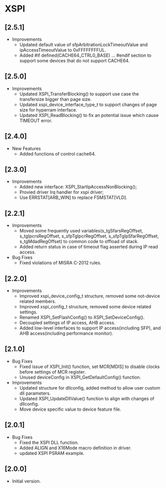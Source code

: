 # XSPI

## [2.5.1]

- Improvements
  - Updated default value of sfpArbitrationLockTimeoutValue and ipAccessTimeoutValue to 0xFFFFFFFFUL.
  - Added #if defined(CACHE64_CTRL0_BASE) ... #endif section to support some devices that do not support CACHE64.

## [2.5.0]

- Improvements
  - Updated XSPI_TransferBlocking() to support use case the transfersize bigger than page size.
  - Updated xspi_device_interface_type_t to support changes of page size for hyperram interface.
  - Updated XSPI_ReadBlocking() to fix an potential issue which cause TIMEOUT error.

## [2.4.0]

- New Features
  - Added functions of control cache64.

## [2.3.0]

- Improvements
  - Added new interface: XSPI_StartIpAccessNonBlocking();
  - Provied driver Irq handler for xspi driver;
  - Use ERRSTAT[ARB_WIN] to replace FSMSTAT[VLD].

## [2.2.1]

- Improvements
  - Moved some frequently used variables(s_tgSfarsRegOffset, s_tgIpcrsRegOffset, s_sfpTgIpcrRegOffset,
    s_sfpTgIpSfarRegOffset, s_tgMdadRegOffset) to common code to offload of stack.
  - Added return status in case of timeout flag asserted during IP read access.
- Bug Fixes
  - Fixed violations of MISRA C-2012 rules.

## [2.2.0]

- Improvements
  - Improved xspi_device_config_t structure, removed some not-device related members.
  - Improved xspi_config_t structure, removed some device related settings.
  - Renamed XSPI_SetFlashConfig() to XSPI_SetDeviceConfig().
  - Decoupled settings of IP access, AHB access.
  - Added low-level interfaces to support IP access(including SFP), and AHB access(including
    performance monitor).

## [2.1.0]

- Bug Fixes
  - Fixed issue of XSPI_Init() function, set MCR[MDIS] to disable clocks before settings of MCR register.
  - Unused deviceConfig in XSPI_GetDefaultConfig() function.
- Improvements
  - Updated structure for dllconfig, added method to allow user custom dll parameters.
  - Updated XSPI_UpdateDllValue() function to align with changes of dllconfig.
  - Move device specific value to device feature file.

## [2.0.1]

- Bug Fixes
  - Fixed the XSPI DLL function.
  - Added ALIGN and X16Mode macro definition in driver.
  - updated XSPI PSRAM example.

## [2.0.0]

- Initial version.
